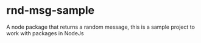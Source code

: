 # rnd-msg-sample
A node package that returns a random message, this is a sample project to work with packages in NodeJs
